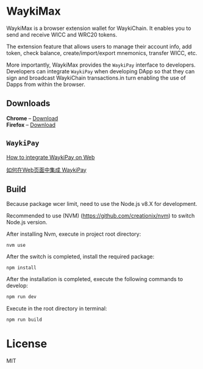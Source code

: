 # WaykiMax

WaykiMax is a browser extension wallet for WaykiChain. It enables you to send and receive WICC and WRC20 tokens. 

The extension feature that allows users to manage their account info, add token, check balance, create/import/export mnemonics, transfer WICC, etc.

More importantly, WaykiMax provides the `WaykiPay` interface to developers. Developers can integrate `WaykiPay` when developing DApp so that they can sign and broadcast WaykiChain transactions.in turn enabling the use of Dapps from within the browser.

## Downloads

**Chrome** – [Download](https://chrome.google.com/webstore/detail/waykimax/odaegfdpkolgbdaeibcebmibmibchbce)   
**Firefox** – [Download](https://addons.mozilla.org/en-US/firefox/addon/waykichain/)

## `WaykiPay`
[How to integrate WaykiPay on Web](https://www.wiccdev.org/book/en/DeveloperHelper/webextension.html#waykipay)

[如何在Web页面中集成 WaykiPay](https://www.wiccdev.org/book/zh-hans/DeveloperHelper/webextension.html#waykipay)

## Build

Because package wcer limit, need to use the Node.js v8.X for development.

Recommended to use (NVM) (https://github.com/creationix/nvm) to switch Node.js version.

After installing Nvm, execute in project root directory:

```
nvm use
```

After the switch is completed, install the required package:
```
npm install
```

After the installation is completed, execute the following commands to develop:

```bash
npm run dev
```

Execute in the root directory in terminal:

```
npm run build
```

# License
MIT
